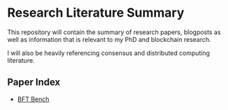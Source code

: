 # Research Literature Summary

This repository will contain the summary of research papers, blogposts as well
as information that is relevant to my PhD and blockchain research.

I will also be heavily referencing consensus and distributed computing literature.


## Paper Index

- [BFT Bench](papers/bftbench_gupta.md)
